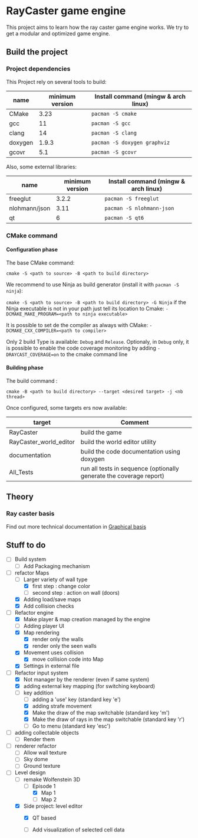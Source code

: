 # RayCaster game engine

This project aims to learn how the ray caster game engine works. We try to get a 
modular and optimized game engine. 

## Build the project

### Project dependencies

This Project rely on several tools to build:

| name    | minimum version | Install command (mingw & arch linux) |
|---------|-----------------|--------------------------------------|
| CMake   | 3.23            | `pacman -S cmake`                    |
| gcc     | 11              | `pacman -S gcc`                      |
| clang   | 14              | `pacman -S clang`                    |
| doxygen | 1.9.3           | `pacman -S doxygen graphviz`         |
| gcovr   | 5.1             | `pacman -S gcovr`                    |

Also, some external libraries:

| name          | minimum version | Install command (mingw & arch linux) |
|---------------|-----------------|--------------------------------------|
| freeglut      | 3.2.2           | `pacman -S freeglut`                 |
| nlohmann/json | 3.11            | `pacman -S nlohmann-json`            |
| qt            | 6               | `pacman -S qt6`                      |


### CMake command

#### Configuration phase

The base CMake command:

`cmake -S <path to source> -B <path to build directory>`

We recommend to use Ninja as build generator (install it with `pacman -S ninja`):

`cmake -S <path to source> -B <path to build directory> -G Ninja`
if the Ninja executable is not in your path just tell its location to Cmake: `-DCMAKE_MAKE_PROGRAM=<path to ninja executable>`

It is possible to set de the compiler as always with CMake: `-DCMAKE_CXX_COMPILER=<path to compiler>`

Only 2 build Type is available: `Debug` and `Release`. Optionaly, in `Debug` only, it
is possible to enable the code coverage monitoring by adding `-DRAYCAST_COVERAGE=on` to the cmake command line

#### Building phase

The build command :

`cmake -B <path to build directory> --target <desired target> -j <nb thread>`

Once configured, some targets ers now available:

| target                 | Comment                                                             |
|------------------------|---------------------------------------------------------------------|
| RayCaster              | build the game                                                      |
| RayCaster_world_editor | build the world editor utility                                      |
| documentation          | build the code documentation using doxygen                          |
| All_Tests              | run all tests in sequence (optionally generate the coverage report) |

## Theory

### Ray caster basis

Find out more technical documentation in
[Graphical basis](document/BasicRaycaster.md)

## Stuff to do

* [ ] Build system
  * [ ] Add Packaging mechanism
* [ ] refactor Maps
  * [ ] Larger variety of wall type
    * [X] first step : change color
    * [ ] second step : action on wall (doors)
  * [X] Adding load/save maps
  * [X] Add collision checks
* [ ] Refactor engine
  * [X] Make player & map creation managed by the engine
  * [ ] Adding player UI
  * [X] Map rendering
    * [X] render only the walls
    * [X] render only the seen walls
  * [X] Movement uses collision
    * [X] move collision code into Map
  * [X] Settings in external file
* [ ] Refactor input system
  * [X] Not manager by the renderer (even if same system)
  * [X] adding external key mapping (for switching keyboard)
  * [ ] key addition
    * [ ] adding a 'use' key (standard key 'e')
    * [X] adding strafe movement
    * [X] Make the draw of the map switchable (standard key 'm')
    * [X] Make the draw of rays in the map switchable (standard key 'r')
    * [ ] Go to menu (standard key 'esc')
* [ ] adding collectable objects
  * [ ] Render them
* [ ] renderer refactor
  * [ ] Allow wall texture
  * [ ] Sky dome
  * [ ] Ground texture
* [ ] Level design
  * [ ] remake Wolfenstein 3D
    * [ ] Episode 1
      * [X] Map 1
      * [ ] Map 2
  * [X] Side project: level editor
    * [X] QT based
    * [ ] Add visualization of selected cell data

